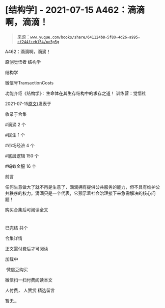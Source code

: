 # [结构学] - 2021-07-15 A462：滴滴啊，滴滴！

> 来源：[`www.yuque.com/books/share/641124b8-5f80-4d26-a995-cf244fceb154/uo5g5g`](https://www.yuque.com/books/share/641124b8-5f80-4d26-a995-cf244fceb154/uo5g5g)



A462：滴滴啊，滴滴！ 

原创觉悟者 结构学 

结构学 

微信号TransactionCosts 

功能介绍《结构学》：生命体在其生存结构中的求存之道！ 训练营：觉悟社 

2021-07-15[原文](https://mp.weixin.qq.com/s?__biz=MzIzMDYwOTM0Mg==&mid=2247485987&idx=1&sn=b148f4fdd1b8e4c5a6adb9d8ee37eb07&chksm=e8b192f2dfc61be45f8f6378c8a11a241ae609bc3afbc389d32df451c5f0e562ba590bcee88f#rd))发表于 

收录于合集 

#滴滴 2 个 

#民生 1 个 

#市场经济 4 个 

#底层逻辑 150 个 

#蚂蚁金服 16 个 

前言 

任何生意做大了就不再是生意了，滴滴拥有提供公共服务的能力，但不具有维护公共秩序的权力。滴滴只是一个代表，它预示着社会治理接下来急需解决的核心问题！ 

购买合集后可阅读全文 

# 

已完结 共个 

合集详情 

正文需付费后才可阅读 

加载中 

 微信豆购买 

微信扫一扫付费阅读本文 

人付费， 人赞赏 <ne-h3 id="vwrPE" data-lake-id="vwrPE"><ne-heading-ext><ne-heading-anchor></ne-heading-anchor><ne-heading-fold></ne-heading-fold></ne-heading-ext><ne-heading-content>精选留言</ne-heading-content></ne-h3> 

暂无...